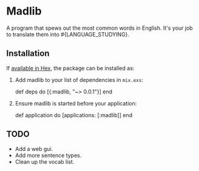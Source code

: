 # Madlib
A program that spews out the most common words in English.
It's your job to translate them into #{LANGUAGE_STUDYING}.


## Installation

If [available in Hex](https://hex.pm/docs/publish), the package can be installed as:

  1. Add madlib to your list of dependencies in `mix.exs`:

        def deps do
          [{:madlib, "~> 0.0.1"}]
        end

  2. Ensure madlib is started before your application:

        def application do
          [applications: [:madlib]]
        end

## TODO

* Add a web gui.
* Add more sentence types.
* Clean up the vocab list.
